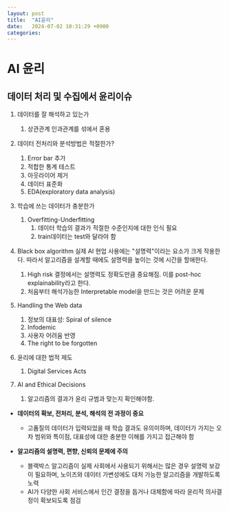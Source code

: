 ```yaml
---
layout: post
title:  "AI윤리"
date:   2024-07-02 10:31:29 +0900
categories: 
---
```


# AI 윤리
## 데이터 처리 및 수집에서 윤리이슈

1. 데이터를 잘 해석하고 있는가
   1. 상관관계 인과관계를 섞에서 혼용  

2. 데이터 전처리와 분석방법은 적절한가?
   1. Error bar 추가
   2. 적합한 통계 테스트
   3. 아웃라이어 제거
   4. 데이터 표준화
   5. EDA(exploratory data analysis)

3. 학습에 쓰는 데이터가 충분한가
   1. Overfitting-Underfitting
      1. 데이터 학습의 결과가 적절한 수준인지에 대한 인식 필요
      2. train데이터는 test와 달라야 함
  
4. Black box algorithm
   실제 AI 현업 사용에는 "설명력"이라는 요소가 크게 작용한다. 따라서 알고리즘을 설계할 때에도  설명력을 높이는 것에 시간을 할애한다.
   1. High risk 결정에서는 설명력도 정확도만큼 중요해짐. 이를 post-hoc explainability라고 한다.
   2. 처음부터 해석가능한 Interpretable model을 만드는 것은 어려운 문제
  
5. Handling the Web data
   1. 정보의 대표성: Spiral of silence
   2. Infodemic
   3. 사용자 어려움 반영
   4. The right to be forgotten
 
6. 윤리에 대한 법적 제도
   1. Digital Services Acts
  
7. AI and Ethical Decisions
   1. 알고리즘의 결과가 윤리 규범과 맞는지 확인해야함.
  

- **데이터의 확보, 전처리, 분석, 해석의 전 과정이 중요**
  - 고품질의 데이터가 입력되었을 때 학습 결과도 유의미하며, 데이터가 가지는 오차 범위와 특이점, 대표성에 대한 충분한 이해를 가지고 접근해야 함

- **알고리즘의 설명력, 편향, 신뢰의 문제에 주의**
  - 블랙박스 알고리즘이 실제 사회에서 사용되기 위해서는 많은 경우 설명력 보강이 필요하며, 노이즈와 데이터 가변성에도 대처 가능한 알고리즘을 개발하도록 노력
  - AI가 다양한 사회 서비스에서 인간 결정을 돕거나 대체함에 따라 윤리적 의사결정이
확보되도록 점검
